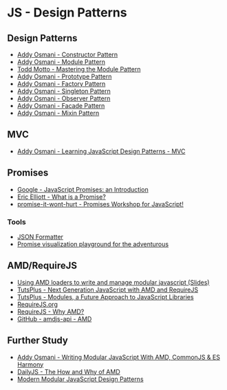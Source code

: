 JS - Design Patterns
=======================

Design Patterns
-------------------

- [Addy Osmani - Constructor Pattern](http://addyosmani.com/resources/essentialjsdesignpatterns/book/#constructorpatternjavascript)
- [Addy Osmani - Module Pattern](http://addyosmani.com/resources/essentialjsdesignpatterns/book/#modulepatternjavascript)
- [Todd Motto - Mastering the Module Pattern](https://toddmotto.com/mastering-the-module-pattern/)
- [Addy Osmani - Prototype Pattern](https://addyosmani.com/resources/essentialjsdesignpatterns/book/#prototypepatternjavascript)
- [Addy Osmani - Factory Pattern](https://addyosmani.com/resources/essentialjsdesignpatterns/book/#factorypatternjavascript)
- [Addy Osmani - Singleton Pattern](https://addyosmani.com/resources/essentialjsdesignpatterns/book/#singletonpatternjavascript)
- [Addy Osmani - Observer Pattern](https://addyosmani.com/resources/essentialjsdesignpatterns/book/#observerpatternjavascript)
- [Addy Osmani - Facade Pattern](https://addyosmani.com/resources/essentialjsdesignpatterns/book/#facadepatternjavascript)
- [Addy Osmani - Mixin Pattern](https://addyosmani.com/resources/essentialjsdesignpatterns/book/#mixinpatternjavascript)

MVC
----

- [Addy Osmani - Learning JavaScript Design Patterns - MVC](https://addyosmani.com/resources/essentialjsdesignpatterns/book/#detailmvc)

Promises
----------

- [Google - JavaScript Promises: an Introduction](https://developers.google.com/web/fundamentals/getting-started/primers/promises)
- [Eric Elliott - What is a Promise?](https://medium.com/javascript-scene/master-the-javascript-interview-what-is-a-promise-27fc71e77261)
- [promise-it-wont-hurt - Promises Workshop for JavaScript!](https://github.com/stevekane/promise-it-wont-hurt)

### Tools

- [JSON Formatter](https://chrome.google.com/webstore/detail/json-formatter/bcjindcccaagfpapjjmafapmmgkkhgoa?hl=en)
- [Promise visualization playground for the adventurous](https://bevacqua.github.io/promisees/)

AMD/RequireJS
-------------------

- [Using AMD loaders to write and manage modular javascript (Slides)](http://unscriptable.com/code/Using-AMD-loaders/#0)
- [TutsPlus - Next Generation JavaScript with AMD and RequireJS](https://code.tutsplus.com/tutorials/next-generation-javascript-with-amd-and-requirejs--net-21596)
- [TutsPlus - Modules, a Future Approach to JavaScript Libraries](https://code.tutsplus.com/articles/modules-a-future-approach-to-javascript-libraries--cms-21800)
- [RequireJS.org](http://requirejs.org/)
- [RequireJS - Why AMD?](http://requirejs.org/docs/whyamd.html)
- [GitHub - amdjs-api - AMD](https://github.com/amdjs/amdjs-api/blob/master/AMD.md)

Further Study
-------------------

- [Addy Osmani - Writing Modular JavaScript With AMD, CommonJS & ES Harmony](https://addyosmani.com/writing-modular-js/)
- [DailyJS - The How and Why of AMD](http://dailyjs.com/2011/12/22/555-framework/)
- [Modern Modular JavaScript Design Patterns](https://addyosmani.com/resources/essentialjsdesignpatterns/book/#modularjavascript)
